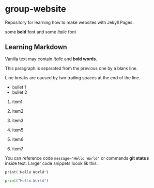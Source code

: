 # group-website
Repository for learning how to make websites with Jekyll Pages.

some **bold** font and some *italic* font

## Learning Markdown
Vanilla text may contain *italic* and **bold words**.  

This paragraph is separated from the previous one by a blank line.  

Line breaks are caused by two trailing spaces at the end of the line.  

- bullet 1
- bullet 2

1. item1
1. item2
1. item3

4. item5
5. item6
6. item7

You can reference code `message='Hello World'`
or commands __git status__ inside text.
Larger code snippets loook lik this:  
```
print('Hello World')
```

```python
print("Hello World")
```
